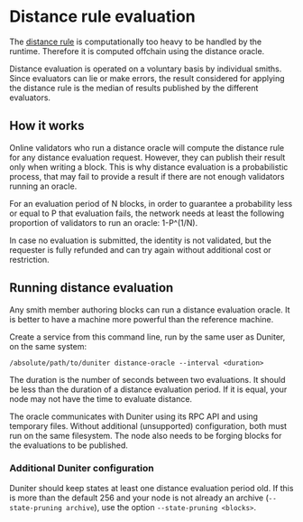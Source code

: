 # Distance rule evaluation

The [distance rule](https://duniter.org/blog/duniter-deep-dive-wot/) is computationally too heavy to be handled by the runtime. Therefore it is computed offchain using the distance oracle.

Distance evaluation is operated on a voluntary basis by individual smiths. Since evaluators can lie or make errors, the result considered for applying the distance rule is the median of results published by the different evaluators.

## How it works

Online validators who run a distance oracle will compute the distance rule for any distance evaluation request. However, they can publish their result only when writing a block. This is why distance evaluation is a probabilistic process, that may fail to provide a result if there are not enough validators running an oracle.

For an evaluation period of N blocks, in order to guarantee a probability less or equal to P that evaluation fails, the network needs at least the following proportion of validators to run an oracle: 1-P^(1/N).

In case no evaluation is submitted, the identity is not validated, but the requester is fully refunded and can try again without additional cost or restriction.

## Running distance evaluation

Any smith member authoring blocks can run a distance evaluation oracle. It is better to have a machine more powerful than the reference machine.

Create a service from this command line, run by the same user as Duniter, on the same system:

    /absolute/path/to/duniter distance-oracle --interval <duration>

The duration is the number of seconds between two evaluations. It should be less than the duration of a distance evaluation period. If it is equal, your node may not have the time to evaluate distance.

The oracle communicates with Duniter using its RPC API and using temporary files. Without additional (unsupported) configuration, both must run on the same filesystem. The node also needs to be forging blocks for the evaluations to be published.

### Additional Duniter configuration

Duniter should keep states at least one distance evaluation period old. If this is more than the default 256 and your node is not already an archive (`--state-pruning archive`), use the option `--state-pruning <blocks>`.
